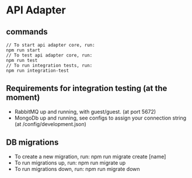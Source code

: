 # API Adapter

## commands
```
// To start api adapter core, run: 
npm run start
// To test api adapter core, run:
npm run test
// To run integration tests, run:
npm run integration-test
```

## Requirements for integration testing (at the moment)
* RabbitMQ up and running, with guest/guest. (at port 5672)
* MongoDb up and running, see configs to assign your connection string (at /config/development.json)

## DB migrations
* To create a new migration, run: npm run migrate create [name]
* To run migrations up, run: npm run migrate up
* To run migrations down, run: npm run migrate down
